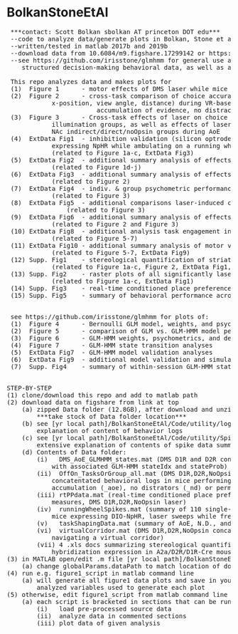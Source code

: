 # BolkanStoneEtAl
<pre>
 ***contact: Scott Bolkan sbolkan AT princeton DOT edu*** 											\
 --code to analyze data/generate plots in Bolkan, Stone et al (2022) 										\
 --written/tested in matlab 2017b and 2019b													\
 --download data from 10.6084/m9.figshare.17299142 or https://figshare.com/s/84695a0cd8cf37a446b9 						\
 --see https://github.com/irisstone/glmhmm for general use application of GLM-HMMs to similarly 						\
 	structured decision-making behavioral data, as well as additional publication plots.							\
 
 This repo analyzes data and makes plots for 													\
 (1)  Figure 1      - motor effects of DMS laser while mice navigate a virtual corridor 							\
 (2)  Figure 2      - cross-task comparison of choice accuracy and motor performance (y-velocity, 						\
 			x-position, view angle, distance) during VR-based								 	\
                      	accumulation of evidence, no distractors, and permanent cues tasks). 							\
 (3)  Figure 3      - Cross-task effects of laser on choice bias in DMS indirect/direct/noOpsin 						\
 			illumination groups, as well as effects of laser on choice bias in 							\
			NAc indirect/direct/noOpsin groups during AoE 										\
 (4)  ExtData Fig1  - inhibition validation (silicon optrode recording in A2a-Cre/D1R-Cre mice 							\
 			expressing NpHR while ambulating on a running wheel)  									\
			(related to Figure 1a-c, ExtData Fig3)											\
 (5)  ExtData Fig2  - additional summary analysis of effects of DMS laser on motor variables during VR corridor					\
 			(related to Figure 1d-j)												\
 (6)  ExtData Fig3  - additional summary analysis of effects VR decision-making tasks on motor variables					\
  			(related to Figure 2)													\
 (7)  ExtData Fig4  - indiv. & group psychometric performance during laser on/off trials across VR tasks and DMS/NAc laser groups		\
   			(related to Figure 3)													\
 (8)  ExtData Fig5  - additional comparisons laser-induced choice bias across VR tasks and DMS/NAc laser groups					\
    			(related to Figure 3)													\
 (9)  ExtData Fig6  - additional summary analysis of effects of DMS laser on motor variables across VR decision-making tasks			\
  			(related to Figure 2 and Figure 3)											\
 (10) ExtData Fig8  - additional analysis task engagement indicators across GLM-HMM states							\
 			(related to Figure 5-7)													\
 (11) ExtData Fig10 - additional summary analysis of motor variables across GLM-HMM states (laser off and laser on-off seperately)		\
 			(related to Figure 5-7, ExtData Fig9)											\
 (12) Supp. Fig1    - stereological quantification of striatal D1R/D2R fluoroescent in situ hybridization data					\
 			(related to Figure 1a-c, Figure 2, ExtData Fig1, and ExtData Fig3)							\
 (13) Supp. Fig2    - raster plots of all significantly laser inhibited single-units in A2a- or D1R-cre mice					\
 			(related to Figure 1a-c, ExtData Fig1)											\		
 (14) Supp. Fig3    - real-time conditioned place preference, NpHR in DMS of A2a-/D2R- or D1R-Cre mice or NoOpsin laser control			\
 (15) Supp. Fig5    - summary of behavioral performance across VR decision-making task shaping							\

 
 see https://github.com/irisstone/glmhmm for plots of:											 	\ 
 (1)  Figure 4      - Bernoulli GLM model, weights, and psychometric performance								\
 (2)  Figure 5      - comparison of GLM vs. GLM-HMM model performance										\
 (3)  Figure 6      - GLM-HMM weights, psychometrics, and descriptive state analyses								\
 (4)  Figure 7      - GLM-HMM state transition analyses												\
 (5)  ExtData Fig7  - GLM-HMM model validation analyses												\
 (6)  ExtData Fig9  - additional model validation and simulation analyses									\
 (7)  Supp. Fig4    - summary of within-session GLM-HMM state occupancy for all individual mice							\

 
STEP-BY-STEP									 								\
(1) clone/download this repo and add to matlab path 												\
(2) download data on figshare from link at top 													\
	(a) zipped Data folder (12.8GB), after download and unzip (21.9GB),									\
		***take stock of Data folder location*** 											\
	(b) see [yr local path]/BolkanStoneEtAl/Code/utility/logExplanation.m for extensive							\
		explanation of content of behavior logs											 	\
	(c) see [yr local path]/BolkanStoneEtAl/Code/utility/SpikeDataAll_Explanation.m for 							\
		extensive explanation of contents of spike data summary									 	\	
	(d) Contents of Data folder: 														\
		(i)   DMS_AoE_GLMHMM_states.mat (DMS D1R and D2R concatenated behavioral logs 							\
			with associated GLM-HMM stateIdx and stateProb)										\
		(ii)  OffOn_TasksOrGroup_all.mat (DMS D1R,D2R,NoOpsin and NAc D1R,D2R,NoOpsin 							\
			concatentated behavioral logs in mice performing the evidence 								\
			accumulation (_aoe), no distrators (_nd) or permanent cues (_pc) tasks) 						\
		(iii) rtPPdata.mat (real-time conditioned place preference, Ethovision output 							\
			measures, DMS D1R,D2R,NoOpsin laser) 											\
		(iv)  runningWheelSpikes.mat (summary of 110 single-units in DMS from D1R-Cre/A2a-Cre 						\
			mice expressing DIO-NpHR, laser sweeps while freely moving on running wheel) 						\
		(v)   taskShapingData.mat (summary of AoE, N.D., and P.C. task shaping performance)						\
		(vi)  virtualCorridor.mat (DMS D1R,D2R,NoOpsin concatenated behavioral logs in mice 						\
			navigating a virtual corridor)      									         	\
		(vii) 4 .xls docs summarizing stereological quantification of D1R/D2R in situ 							\
			hybridization expression in A2a/D2R/D1R-Cre mouse lines							          	\	
(3) in MATLAB open/edit .m file [yr local path]/BolkanStoneEtAl/Code/utility/globalParams.m                                                    	\
	(a) change globalParams.dataPath to match location of downloaded data                                                         		\
(4) run e.g. figure1_script in matlab command line                                                                                    		\
	(a) will generate all figure1 data plots and save in your matlab workspace the 								\
		analyzed variables used to generate each plot  											\
(5) otherwise, edit figure1_script from matlab command line                                                                           		\
	(a) each script is bracketed in sections that can be run in steps to                                                          		\
		(i)   load pre-processed source data                                                                                  		\
		(ii)  analyze data in commented sections                                                                              		\
		(iii) plot data of given analysis                                                                                     		\			
